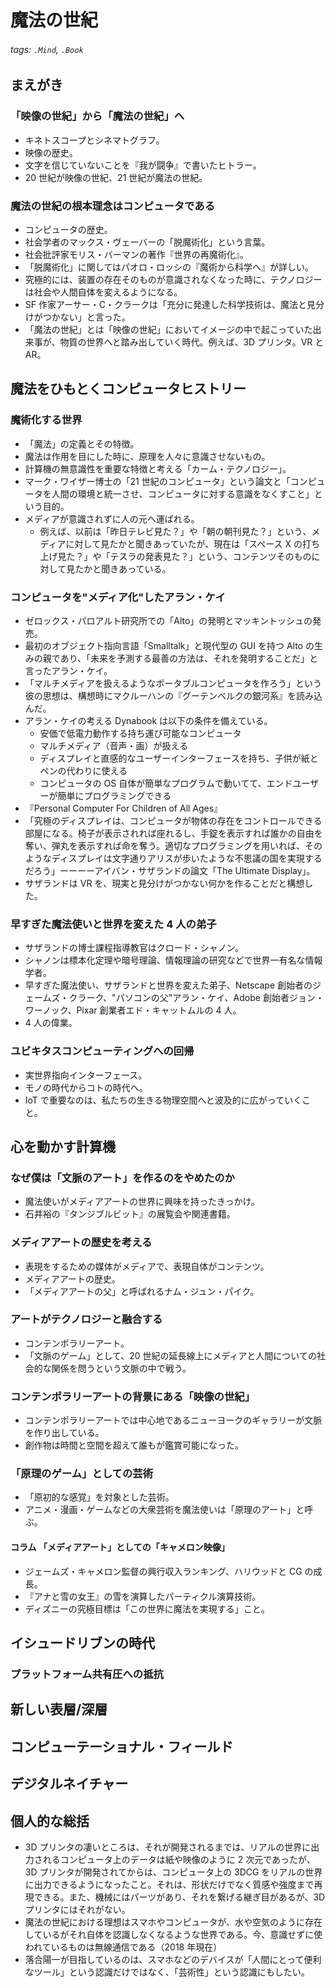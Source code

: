 # 魔法の世紀

###### tags: `.Mind`, `.Book`

## まえがき

### 「映像の世紀」から「魔法の世紀」へ

- キネトスコープとシネマトグラフ。
- 映像の歴史。
- 文字を信じていないことを『我が闘争』で書いたヒトラー。
- 20 世紀が映像の世紀、21 世紀が魔法の世紀。

### 魔法の世紀の根本理念はコンピュータである

- コンピュータの歴史。
- 社会学者のマックス・ヴェーバーの「脱魔術化」という言葉。
- 社会批評家モリス・バーマンの著作『世界の再魔術化』。
- 「脱魔術化」に関してはパオロ・ロッシの『魔術から科学へ』が詳しい。
- 究極的には、装置の存在そのものが意識されなくなった時に、テクノロジーは社会や人間自体を変えるようになる。
- SF 作家アーサー・C・クラークは「充分に発達した科学技術は、魔法と見分けがつかない」と言った。
- 「魔法の世紀」とは「映像の世紀」においてイメージの中で起こっていた出来事が、物質の世界へと踏み出していく時代。例えば、3D プリンタ。VR と AR。

## 魔法をひもとくコンピュータヒストリー

### 魔術化する世界

- 「魔法」の定義とその特徴。
- 魔法は作用を目にした時に、原理を人々に意識させないもの。
- 計算機の無意識性を重要な特徴と考える「カーム・テクノロジー」。
- マーク・ワイザー博士の「21 世紀のコンピュータ」という論文と「コンピュータを人間の環境と統一させ、コンピュータに対する意識をなくすこと」という目的。
- メディアが意識されずに人の元へ運ばれる。
  - 例えば、以前は「昨日テレビ見た？」や「朝の朝刊見た？」という、メディアに対して見たかと聞きあっていたが、現在は「スペース X の打ち上げ見た？」や「テスラの発表見た？」という、コンテンツそのものに対して見たかと聞きあっている。

### コンピュータを"メディア化"したアラン・ケイ

- ゼロックス・パロアルト研究所での「Alto」の発明とマッキントッシュの発売。
- 最初のオブジェクト指向言語「Smalltalk」と現代型の GUI を持つ Alto の生みの親であり、「未来を予測する最善の方法は、それを発明することだ」と言ったアラン・ケイ。
- 「マルチメディアを扱えるようなポータブルコンピュータを作ろう」という彼の思想は、構想時にマクルーハンの『グーテンベルクの銀河系』を読み込んだ。
- アラン・ケイの考える Dynabook は以下の条件を備えている。
  - 安価で低電力動作する持ち運び可能なコンピュータ
  - マルチメディア（音声・画）が扱える
  - ディスプレイと直感的なユーザーインターフェースを持ち、子供が紙とペンの代わりに使える
  - コンピュータの OS 自体が簡単なプログラムで動いてて、エンドユーザーが簡単にプログラミングできる
- 『Personal Computer For Children of All Ages』
- 「究極のディスプレイは、コンピュータが物体の存在をコントロールできる部屋になる。椅子が表示されれば座れるし、手錠を表示すれば誰かの自由を奪い、弾丸を表示すれば命を奪う。適切なプログラミングを用いれば、そのようなディスプレイは文字通りアリスが歩いたような不思議の国を実現するだろう」ーーーーアイバン・サザランドの論文「The Ultimate Display」。
- サザランドは VR を、現実と見分けがつかない何かを作ることだと構想した。

### 早すぎた魔法使いと世界を変えた 4 人の弟子

- サザランドの博士課程指導教官はクロード・シャノン。
- シャノンは標本化定理や暗号理論、情報理論の研究などで世界一有名な情報学者。
- 早すぎた魔法使い、サザランドと世界を変えた弟子、Netscape 創始者のジェームズ・クラーク、"パソコンの父"アラン・ケイ、Adobe 創始者ジョン・ワーノック、Pixar 創業者エド・キャットムルの 4 人。
- 4 人の偉業。

### ユビキタスコンピューティングへの回帰

- 実世界指向インターフェース。
- モノの時代からコトの時代へ。
- IoT で重要なのは、私たちの生きる物理空間へと波及的に広がっていくこと。

## 心を動かす計算機

### なぜ僕は「文脈のアート」を作るのをやめたのか

- 魔法使いがメディアアートの世界に興味を持ったきっかけ。
- 石井裕の『タンジブルビット』の展覧会や関連書籍。

### メディアアートの歴史を考える

- 表現をするための媒体がメディアで、表現自体がコンテンツ。
- メディアアートの歴史。
- 「メディアアートの父」と呼ばれるナム・ジュン・パイク。

### アートがテクノロジーと融合する

- コンテンポラリーアート。
- 「文脈のゲーム」として、20 世紀の延長線上にメディアと人間についての社会的な関係を問うという文脈の中で戦う。

### コンテンポラリーアートの背景にある「映像の世紀」

- コンテンポラリーアートでは中心地であるニューヨークのギャラリーが文脈を作り出している。
- 創作物は時間と空間を超えて誰もが鑑賞可能になった。

### 「原理のゲーム」としての芸術

- 「原初的な感覚」を対象とした芸術。
- アニメ・漫画・ゲームなどの大衆芸術を魔法使いは「原理のアート」と呼ぶ。

#### コラム 「メディアアート」としての「キャメロン映像」

- ジェームズ・キャメロン監督の興行収入ランキング、ハリウッドと CG の成長。
- 『アナと雪の女王』の雪を演算したパーティクル演算技術。
- ディズニーの究極目標は「この世界に魔法を実現する」こと。

## イシュードリブンの時代

### プラットフォーム共有圧への抵抗

## 新しい表層/深層

## コンピューテーショナル・フィールド

## デジタルネイチャー

## 個人的な総括

- 3D プリンタの凄いところは、それが開発されるまでは、リアルの世界に出力されるコンピュータ上のデータは紙や映像のように 2 次元であったが、3D プリンタが開発されてからは、コンピュータ上の 3DCG をリアルの世界に出力できるようになったこと。それは、形状だけでなく質感や強度まで再現できる。また、機械にはパーツがあり、それを繋げる継ぎ目があるが、3D プリンタにはそれがない。
- 魔法の世紀における理想はスマホやコンピュータが、水や空気のように存在しているがそれ自体を認識しなくなるような世界である。今、意識せずに使われているものは無線通信である（2018 年現在）
- 落合陽一が目指しているのは、スマホなどのデバイスが「人間にとって便利なツール」という認識だけではなく、「芸術性」という認識にもしたい。
